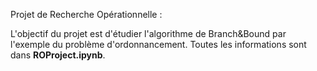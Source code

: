 Projet de Recherche Opérationnelle :

L'objectif du projet est d'étudier l'algorithme de Branch&Bound par l'exemple du problème d'ordonnancement. Toutes les informations sont dans **ROProject.ipynb**.








